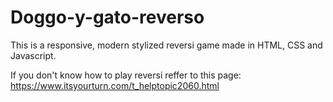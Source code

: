 # Doggo-y-gato-reverso

This is a responsive, modern stylized reversi game made in HTML, CSS and Javascript.

If you don't know how to play reversi reffer to this page: https://www.itsyourturn.com/t_helptopic2060.html
